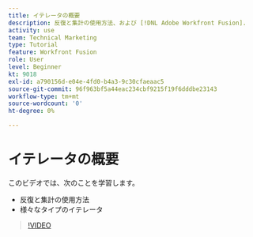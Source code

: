 ```yaml
---
title: イテレータの概要
description: 反復と集計の使用方法、および [!DNL Adobe Workfront Fusion].
activity: use
team: Technical Marketing
type: Tutorial
feature: Workfront Fusion
role: User
level: Beginner
kt: 9018
exl-id: a790156d-e04e-4fd0-b4a3-9c30cfaeaac5
source-git-commit: 96f963bf5a44eac234cbf9215f19f6dddbe23143
workflow-type: tm+mt
source-wordcount: '0'
ht-degree: 0%

---
```


# イテレータの概要

このビデオでは、次のことを学習します。

* 反復と集計の使用方法
* 様々なタイプのイテレータ

>[!VIDEO](https://video.tv.adobe.com/v/335277/?quality=12)
